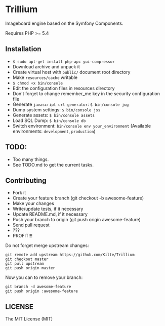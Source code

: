 # Trillium

Imageboard engine based on the Symfony Components.

Requires PHP &gt;= 5.4

## Installation

- `$ sudo apt-get install php-apc yui-compressor`
- Download archive and unpack it
- Create virtual host with `public/` document root directory
- Make `resources/cache` writable
- `$ chmod +x bin/console`
- Edit the configuration files in resources directory
- Don't forget to change remember\_me key in the security configuration file
- Generate `javascript url generator`: `$ bin/console jug`
- Dump system settings: `$ bin/console jss`
- Generate assets: `$ bin/console assets`
- Load SQL Dump: `$ bin/console db`
- Switch environment: `bin/console env your_environment` (Available environments: `development`, `production`)

## TODO:

- Too many things.
- See TODO.md to get the current tasks.

## Contributing

- Fork it
- Create your feature branch (git checkout -b awesome-feature)
- Make your changes
- Write/update tests, if it necessary
- Update README.md, if it necessary
- Push your branch to origin (git push origin awesome-feature)
- Send pull request
- ???
- PROFIT\!\!\!

Do not forget merge upstream changes:

    git remote add upstream https://github.com/Kilte/Trillium
    git checkout master
    git pull upstream
    git push origin master

Now you can to remove your branch:

    git branch -d awesome-feature
    git push origin :awesome-feature

## LICENSE

The MIT License (MIT)